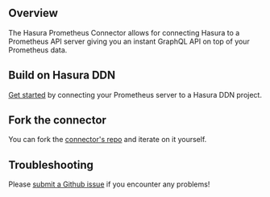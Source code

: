 ## Overview

The Hasura Prometheus Connector allows for connecting Hasura to a Prometheus API server giving you an instant GraphQL API on top of your Prometheus data.

## Build on Hasura DDN

[Get started](https://hasura.io/docs/3.0/how-to-build-with-ddn/with-prometheus) by connecting your Prometheus server to a Hasura DDN project.

## Fork the connector

You can fork the [connector's repo](https://github.com/hasura/ndc-prometheus) and iterate on it yourself.

## Troubleshooting

Please [submit a Github issue](https://github.com/hasura/ndc-prometheus/issues/new)
if you encounter any problems!
